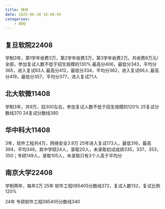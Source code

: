 ```yaml
---
title: 择校
date: 2025-06-30 18:48:49
categories:
    - 择校
---
```

## 复旦软院22408
学制3年，第1学年收费3万，第2学年收费3万，第3学年收费2万。共收费8万元/全部，参加复试人数不低于招生规模的130%
最高分406，最低分343，平均分365，进入复试83人
最高分412，最低分334，平均分362，进入复试66人
最高分419，最低分357，平均分377，进入复试71人

## 北大软微11408
学制3年，共9万，招300左右，参加复试人数不低于招生规模的120%
25复试分数线370
24复试分数线380

## 华中科大11408
3年，软件工程共4万，网络安全3.9万
25年进入复试173人，最低316，最高394，平均349。其中学硕24人，录取20人，未录取初试成绩335，337，353，350；专硕149人，录取105人，未录取只有3个人高于平均分

## 南京大学22408
学制两年，每年2万
25年
软件工程085405分数线372，复试人数132，复试比例120%

24年
专硕软件工程085405分数线340